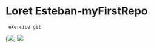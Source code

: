 # Loret Esteban-myFirstRepo



```
 exercice git
```


[![](https://photos.tf1info.fr/images/1024/576/export_gs48l2cdyjkpi-0e6394-0@1x.jpeg)]
![](https://www.youtube.com/shorts/xv3UCwIj4_I)


